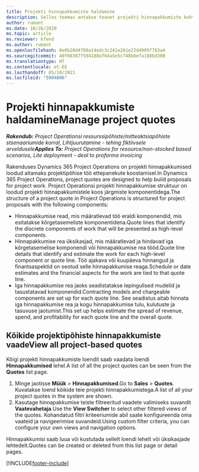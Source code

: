 ```yaml
---
title: Projekti hinnapakkumiste haldamine
description: Selles teemas antakse teavet projekti hinnapakkumiste kohta.
author: rumant
ms.date: 10/26/2020
ms.topic: article
ms.reviewer: kfend
ms.author: rumant
ms.openlocfilehash: 8e0b20d4780a14edc3c242e261e22d4905f783a4
ms.sourcegitcommit: 40f68387f594180af64a5e5c748b6efa188bd300
ms.translationtype: HT
ms.contentlocale: et-EE
ms.lasthandoff: 05/10/2021
ms.locfileid: "5994806"
---
```

# <a name="manage-project-quotes"></a><span data-ttu-id="ce5bd-103">Projekti hinnapakkumiste haldamine</span><span class="sxs-lookup"><span data-stu-id="ce5bd-103">Manage project quotes</span></span>

<span data-ttu-id="ce5bd-104">_**Rakendub:** Project Operationsi ressurssipõhiste/mitteaktsiapõhiste stsenaariumide korral,  Lihtjuurutamine - tehing fiktiivsele arveldusele_</span><span class="sxs-lookup"><span data-stu-id="ce5bd-104">_**Applies To:** Project Operations for resource/non-stocked based scenarios, Lite deployment - deal to proforma invoicing_</span></span>

<span data-ttu-id="ce5bd-105">Rakenduses Dynamics 365 Project Operations on projekti hinnapakkumised loodud aitamaks projektipõhise töö ettepanekute koostamisel.</span><span class="sxs-lookup"><span data-stu-id="ce5bd-105">In Dynamics 365 Project Operations, project quotes are designed to help build proposals for project work.</span></span> <span data-ttu-id="ce5bd-106">Project Operationsi projekti hinnapakkumise struktuur on loodud projekti hinnapakkumistele koos järgmiste komponentidega.</span><span class="sxs-lookup"><span data-stu-id="ce5bd-106">The structure of a project quote in Project Operations is structured for project proposals with the following components:</span></span>

  - <span data-ttu-id="ce5bd-107">Hinnapakkumise read, mis määratlevad töö eraldi komponendid, mis esitatakse kõrgetasemeliste komponentidena.</span><span class="sxs-lookup"><span data-stu-id="ce5bd-107">Quote lines that identify the discrete components of work that will be presented as high-level components.</span></span>
  - <span data-ttu-id="ce5bd-108">Hinnapakkumise rea üksikasjad, mis määratlevad ja hindavad iga kõrgetasemelise komponendi või hinnapakkumise rea tööd.</span><span class="sxs-lookup"><span data-stu-id="ce5bd-108">Quote line details that identify and estimate the work for each high-level component or quote line.</span></span> <span data-ttu-id="ce5bd-109">Töö ajakava või kuupäeva hinnangud ja finantsaspektid on seotud selle hinnapakkumise reaga.</span><span class="sxs-lookup"><span data-stu-id="ce5bd-109">Schedule or date estimates and the financial aspects for the work are tied to that quote line.</span></span>
  - <span data-ttu-id="ce5bd-110">Iga hinnapakkumise rea jaoks seadistatakse lepingulised mudelid ja tasustatavad komponendid.</span><span class="sxs-lookup"><span data-stu-id="ce5bd-110">Contracting models and chargeable components are set up for each quote line.</span></span> <span data-ttu-id="ce5bd-111">See seadistus aitab hinnata iga hinnapakkumise rea ja kogu hinnapakkumise tulu, kulutuste ja tasuvuse jaotumist.</span><span class="sxs-lookup"><span data-stu-id="ce5bd-111">This set up helps estimate the spread of revenue, spend, and profitability for each quote line and the overall quote.</span></span>

## <a name="view-all-project-based-quotes"></a><span data-ttu-id="ce5bd-112">Kõikide projektipõhiste hinnapakkumiste vaade</span><span class="sxs-lookup"><span data-stu-id="ce5bd-112">View all project-based quotes</span></span>

<span data-ttu-id="ce5bd-113">Kõigi projekti hinnapakkumiste loendit saab vaadata loendi **Hinnapakkumised** lehel.</span><span class="sxs-lookup"><span data-stu-id="ce5bd-113">A list of all the project quotes can be seen from the **Quotes** list page.</span></span> 

1. <span data-ttu-id="ce5bd-114">Minge jaotisse **Müük** > **Hinnapakkumised**.</span><span class="sxs-lookup"><span data-stu-id="ce5bd-114">Go to **Sales** > **Quotes**.</span></span> <span data-ttu-id="ce5bd-115">Kuvatakse loend kõikide teie projekti hinnapakkumistega.</span><span class="sxs-lookup"><span data-stu-id="ce5bd-115">A list of all your project quotes in the system are shown.</span></span> 
2. <span data-ttu-id="ce5bd-116">Kasutage hinnapakkumise teiste filtreeritud vaadete valimiseks suvandit **Vaatevahetaja**.</span><span class="sxs-lookup"><span data-stu-id="ce5bd-116">Use the **View Switcher** to select other filtered views of the quotes.</span></span> <span data-ttu-id="ce5bd-117">Kohandatud filtri kriteeriumide abil saate konfigureerida oma vaateid ja navigeerimise suvandeid.</span><span class="sxs-lookup"><span data-stu-id="ce5bd-117">Using custom filter criteria, you can configure your own views and navigation options.</span></span>

<span data-ttu-id="ce5bd-118">Hinnapakkumisi saab luua või kustutada sellelt loendi lehelt või üksikasjade lehtedelt.</span><span class="sxs-lookup"><span data-stu-id="ce5bd-118">Quotes can be created or deleted from this list page or detail pages.</span></span>


[!INCLUDE[footer-include](../../includes/footer-banner.md)]